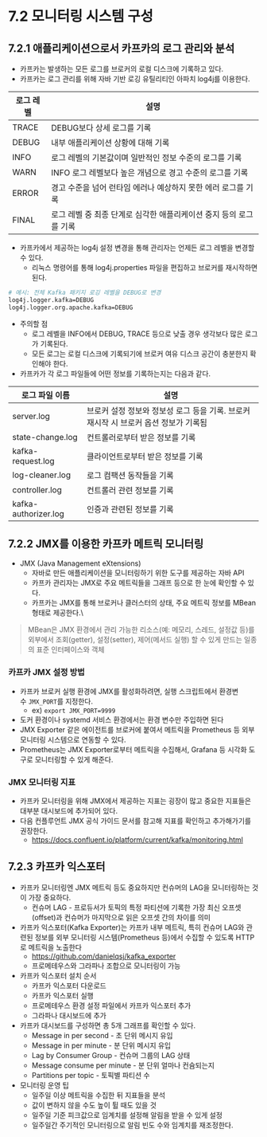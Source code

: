 # 7.2 모니터링 시스템 구성

## 7.2.1 애플리케이션으로서 카프카의 로그 관리와 분석

- 카프카는 발생하는 모든 로그를 브로커의 로컬 디스크에 기록하고 있다.
- 카프카는 로그 관리를 위해 자바 기반 로깅 유틸리티인 아파치 log4j를 이용한다.

| 로그 레벨 | 설명 |
| --- | --- |
| TRACE | DEBUG보다 상세 로그를 기록 |
| DEBUG | 내부 애플리케이션 상황에 대해 기록 |
| INFO | 로그 레벨의 기본값이며 일반적인 정보 수준의 로그를 기록 |
| WARN | INFO 로그 레벨보다 높은 개념으로 경고 수준의 로그를 기록 |
| ERROR | 경고 수준을 넘어 런타임 에러나 예상하지 못한 에러 로그를 기록 |
| FINAL | 로그 레벨 중 최종 단계로 심각한 애플리케이션 중지 등의 로그를 기록 |

- 카프카에서 제공하는 log4j 설정 변경을 통해 관리자는 언제든 로그 레벨을 변경할 수 있다.
    - 리눅스 명령어를 통해 log4j.properties 파일을 편집하고 브로커를 재시작하면 된다.

```bash
# 예시: 전체 Kafka 패키지 로깅 레벨을 DEBUG로 변경
log4j.logger.kafka=DEBUG
log4j.logger.org.apache.kafka=DEBUG
```

- 주의할 점
    - 로그 레벨을 INFO에서 DEBUG, TRACE 등으로 낮출 경우 생각보다 많은 로그가 기록된다.
    - 모든 로그는 로컬 디스크에 기록되기에 브로커 여유 디스크 공간이 충분한지 확인해야 한다.
- 카프카가 각 로그 파일들에 어떤 정보를 기록하는지는 다음과 같다.

| 로그 파일 이름 | 설명 |
| --- | --- |
| server.log | 브로커 설정 정보와 정보성 로그 등을 기록. 브로커 재시작 시 브로커 옵션 정보가 기록됨 |
| state-change.log | 컨트롤러로부터 받은 정보를 기록 |
| kafka-request.log | 클라이언트로부터 받은 정보를 기록 |
| log-cleaner.log | 로그 컴팩션 동작들을 기록 |
| controller.log | 컨트롤러 관련 정보를 기록 |
| kafka-authorizer.log | 인증과 관련된 정보를 기록 |

## 7.2.2 JMX를 이용한 카프카 메트릭 모니터링

- JMX (Java Management eXtensions)
  - 자바로 만든 애플리케이션을 모니터링하기 위한 도구를 제공하는 자바 API
  - 카프카 관리자는 JMX로 주요 메트릭들을 그래프 등으로 한 눈에 확인할 수 있다.
  - 카프카는 JMX를 통해 브로커나 클러스터의 상태, 주요 메트릭 정보를 MBean 형태로 제공한다.\

> MBean은 JMX 환경에서 관리 가능한 리소스(예: 메모리, 스레드, 설정값 등)를 외부에서 조회(getter), 설정(setter), 제어(메서드 실행) 할 수 있게 만드는 일종의 표준 인터페이스와 객체
>

### 카프카 JMX 설정 방법

- 카프카 브로커 실행 환경에 JMX를 활성화하려면, 실행 스크립트에서 환경변수 `JMX_PORT`를 지정한다.
  - ex) `export JMX_PORT=9999`
- 도커 환경이나 systemd 서비스 환경에서는 환경 변수만 주입하면 된다
- JMX Exporter 같은 에이전트를 브로커에 붙여서 메트릭을 Prometheus 등 외부 모니터링 시스템으로 연동할 수 있다.
- Prometheus는 JMX Exporter로부터 메트릭을 수집해서, Grafana 등 시각화 도구로 모니터링할 수 있게 해준다.

### JMX 모니터링 지표

- 카프카 모니터링을 위해 JMX에서 제공하는 지표는 굉장이 많고 중요한 지표들은 대부분 대시보드에 추가되어 있다.
- 다음 컨플루언트 JMX 공식 가이드 문서를 참고해 지표를 확인하고 추가해가기를 권장한다.
  - https://docs.confluent.io/platform/current/kafka/monitoring.html

## 7.2.3 카프카 익스포터

- 카프카 모니터링엔 JMX 메트릭 등도 중요하지만 컨슈머의 LAG을 모니터링하는 것이 가장 중요하다.
  - 컨슈머 LAG - 프로듀서가 토픽의 특정 파티션에 기록한 가장 최신 오프셋(offset)과 컨슈머가 마지막으로 읽은 오프셋 간의 차이를 의미
- 카프카 익스포터(Kafka Exporter)는 카프카 내부 메트릭, 특히 컨슈머 LAG와 관련된 정보를 외부 모니터링 시스템(Prometheus 등)에서 수집할 수 있도록 HTTP로 메트릭을 노출한다
  - https://github.com/danielqsj/kafka_exporter
  - 프로메테우스와 그라파나 조합으로 모니터링이 가능
- 카프카 익스포터 설치 순서
  - 카프카 익스포터 다운로드
  - 카프카 익스포터 실행
  - 프로메테우스 환경 설정 파일에서 카프카 익스포터 추가
  - 그라파나 대시보드에 추가
- 카프카 대시보드를 구성하면 총 5개 그래프를 확인할 수 있다.
  - Message in per second - 초 단위 메시지 유입
  - Message in per minute - 분 단위 메시지 유입
  - Lag by Consumer Group - 컨슈머 그룹의 LAG 상태
  - Message consume per minute - 분 단위 얼마나 컨슘되는지
  - Partitions per topic - 토픽별 파티션 수
- 모니터링 운영 팁
  - 일주일 이상 메트릭을 수집한 뒤 지표들을 분석
  - 값이 변하지 않을 수도 높이 튈 때도 있을 것
  - 일주일 기준 피크값으로 임계치를 설정해 알림을 받을 수 있게 설정
  - 일주일간 주기적인 모니터링으로 알림 빈도 수와 임계치를 재조정한다.

